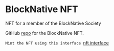 # BlockNative NFT

NFT for a member of the BlockNative Society

GitHub [repo](https://www.github.com/same871/blockNativeNFT-repo) for the BlockNative NFT.

`Mint the NFT using this interface `[nft interface](https://www.blocknativecommunity.com/mintNft)
